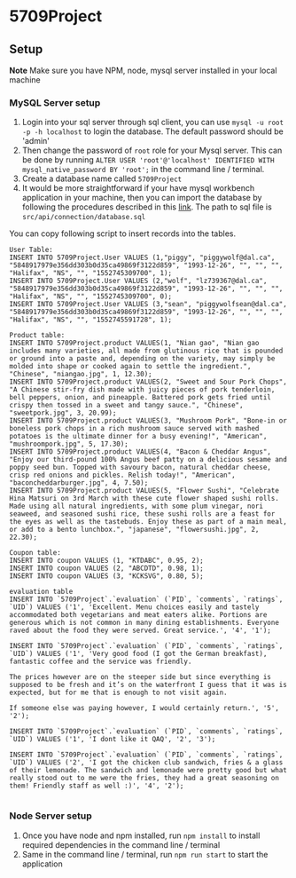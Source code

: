 # 5709Project

## Setup
**Note** Make sure you have NPM, node, mysql server installed in your local machine
### MySQL Server setup
1. Login into your sql server through sql client, you can use `mysql -u root -p -h localhost` to login the database. The default password should be 'admin'
2. Then change the password of `root` role for your Mysql server. This can be done by running `ALTER USER 'root'@'localhost' IDENTIFIED WITH mysql_native_password BY 'root';` in the command line / terminal.
3. Create a database name called `5709Project`
4. It would be more straightforward if your have mysql workbench application in your machine, then you can import the database by following the procedures described in this [link](https://dev.mysql.com/doc/workbench/en/wb-admin-export-import-management.html). The path to sql file is `src/api/connection/database.sql`

You can copy following script to insert records into the tables. 
```
User Table:
INSERT INTO 5709Project.User VALUES (1,"piggy", "piggywolf@dal.ca", "5848917979e356dd303b0d35ca49869f3122d859", "1993-12-26", "", "", "", "Halifax", "NS", "", "1552745309700", 1);
INSERT INTO 5709Project.User VALUES (2,"wolf", "lz739367@dal.ca", "5848917979e356dd303b0d35ca49869f3122d859", "1993-12-26", "", "", "", "Halifax", "NS", "", "1552745309700", 0);
INSERT INTO 5709Project.User VALUES (3,"sean", "piggywolfsean@dal.ca", "5848917979e356dd303b0d35ca49869f3122d859", "1993-12-26", "", "", "", "Halifax", "NS", "", "1552745591728", 1);

Product table: 
INSERT INTO 5709Project.product VALUES(1, "Nian gao", "Nian gao includes many varieties, all made from glutinous rice that is pounded or ground into a paste and, depending on the variety, may simply be molded into shape or cooked again to settle the ingredient.", "Chinese", "niangao.jpg", 1, 12.30);
INSERT INTO 5709Project.product VALUES(2, "Sweet and Sour Pork Chops", "A Chinese stir-fry dish made with juicy pieces of pork tenderloin, bell peppers, onion, and pineapple. Battered pork gets fried until crispy then tossed in a sweet and tangy sauce.", "Chinese", "sweetpork.jpg", 3, 20.99);
INSERT INTO 5709Project.product VALUES(3, "Mushroom Pork", "Bone-in or boneless pork chops in a rich mushroom sauce served with mashed potatoes is the ultimate dinner for a busy evening!", "American", "mushroompork.jpg", 5, 17.30);
INSERT INTO 5709Project.product VALUES(4, "Bacon & Cheddar Angus", "Enjoy our third-pound 100% Angus beef patty on a delicious sesame and poppy seed bun. Topped with savoury bacon, natural cheddar cheese, crisp red onions and pickles. Relish today!", "American", "baconcheddarburger.jpg", 4, 7.50);
INSERT INTO 5709Project.product VALUES(5, "Flower Sushi", "Celebrate Hina Matsuri on 3rd March with these cute flower shaped sushi rolls. Made using all natural ingredients, with some plum vinegar, nori seaweed, and seasoned sushi rice, these sushi rolls are a feast for the eyes as well as the tastebuds. Enjoy these as part of a main meal, or add to a bento lunchbox.", "japanese", "flowersushi.jpg", 2, 22.30);

Coupon table:
INSERT INTO coupon VALUES (1, "KTDABC", 0.95, 2);
INSERT INTO coupon VALUES (2, "ABCDTD", 0.98, 1);
INSERT INTO coupon VALUES (3, "KCKSVG", 0.80, 5);

evaluation table
INSERT INTO `5709Project`.`evaluation` (`PID`, `comments`, `ratings`, `UID`) VALUES ('1', 'Excellent. Menu choices easily and tastely accommodated both vegetarians and meat eaters alike. Portions are generous which is not common in many dining establishments. Everyone raved about the food they were served. Great service.', '4', '1');

INSERT INTO `5709Project`.`evaluation` (`PID`, `comments`, `ratings`, `UID`) VALUES ('1', 'Very good food (I got the German breakfast), fantastic coffee and the service was friendly. 

The prices however are on the steeper side but since everything is supposed to be fresh and it’s on the waterfront I guess that it was is expected, but for me that is enough to not visit again. 

If someone else was paying however, I would certainly return.', '5', '2');

INSERT INTO `5709Project`.`evaluation` (`PID`, `comments`, `ratings`, `UID`) VALUES ('1', 'I dont like it QAQ', '2', '3');

INSERT INTO `5709Project`.`evaluation` (`PID`, `comments`, `ratings`, `UID`) VALUES ('2', 'I got the chicken club sandwich, fries & a glass of their lemonade. The sandwich and lemonade were pretty good but what really stood out to me were the fries, they had a great seasoning on them! Friendly staff as well :)', '4', '2');


```

### Node Server setup
1. Once you have node and npm installed, run `npm install` to install required dependencies in the command line / terminal
2. Same in the command line / terminal, run `npm run start` to start the application
